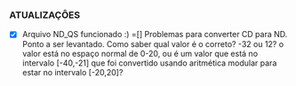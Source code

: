 ### ATUALIZAÇÔES

-[x] Arquivo ND_QS funcionado :)
=[] Problemas para converter CD para ND.
Ponto a ser levantado. Como saber qual valor é o correto? -32 ou 12? o valor está no espaço normal de 0-20, ou é um valor que está no intervalo [-40,-21] que foi convertido usando aritmética modular para estar no intervalo [-20,20]?
